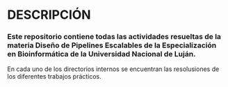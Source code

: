 # DESCRIPCIÓN

### Este repositorio contiene todas las actividades resueltas de la materia Diseño de Pipelines Escalables de la Especialización en Bioinformática de la Universidad Nacional de Luján. 
En cada uno de los directorios internos se encuentran las resolusiones de los diferentes trabajos prácticos. 